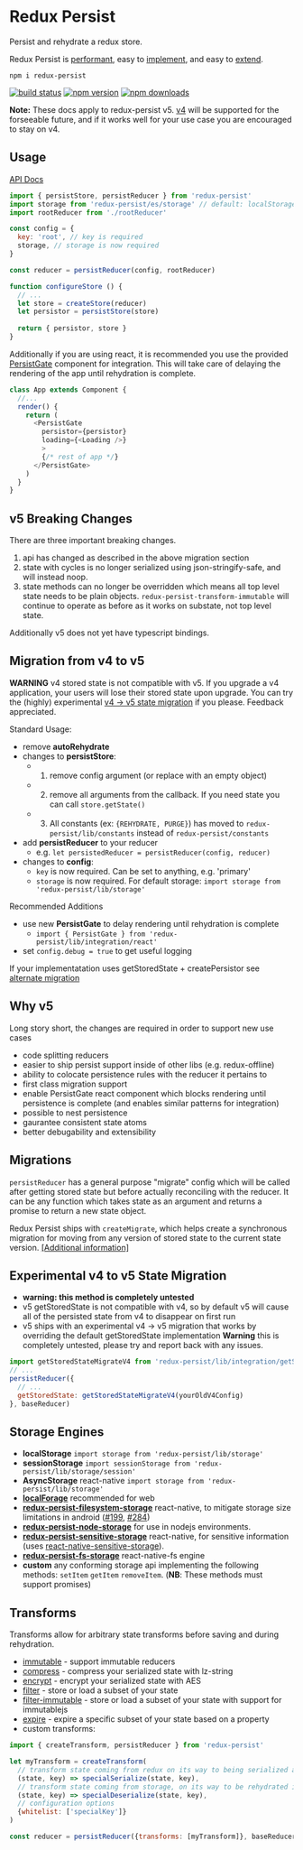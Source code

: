 # Redux Persist
Persist and rehydrate a redux store.

Redux Persist is [performant](#why-redux-persist), easy to [implement](#basic-usage), and easy to [extend](./docs/ecosystem.md).

`npm i redux-persist`  

[![build status](https://img.shields.io/travis/rt2zz/redux-persist/master.svg?style=flat-square)](https://travis-ci.org/rt2zz/redux-persist)
[![npm version](https://img.shields.io/npm/v/redux-persist.svg?style=flat-square)](https://www.npmjs.com/package/redux-persist)
[![npm downloads](https://img.shields.io/npm/dm/redux-persist.svg?style=flat-square)](https://www.npmjs.com/package/redux-persist)

**Note:** These docs apply to redux-persist v5. [v4](https://github.com/rt2zz/redux-persist/tree/v4.8.2) will be supported for the forseeable future, and if it works well for your use case you are encouraged to stay on v4.

## Usage
[API Docs](./docs/api.md)
```js
import { persistStore, persistReducer } from 'redux-persist'
import storage from 'redux-persist/es/storage' // default: localStorage if web, AsyncStorage if react-native
import rootReducer from './rootReducer'

const config = {
  key: 'root', // key is required
  storage, // storage is now required
}

const reducer = persistReducer(config, rootReducer)

function configureStore () {
  // ...
  let store = createStore(reducer)
  let persistor = persistStore(store)
  
  return { persistor, store }
}
```

Additionally if you are using react, it is recommended you use the provided [PersistGate](./docs/PersistGate.md) component for integration. This will take care of delaying the rendering of the app until rehydration is complete.
```js
class App extends Component {
  //...
  render() {
    return (
      <PersistGate 
        persistor={persistor} 
        loading={<Loading />}
        >
        {/* rest of app */}
      </PersistGate>
    )
  }
}
```

## v5 Breaking Changes
There are three important breaking changes. 
1. api has changed as described in the above migration section
2. state with cycles is no longer serialized using json-stringify-safe, and will instead noop.
3. state methods can no longer be overridden which means all top level state needs to be plain objects. `redux-persist-transform-immutable` will continue to operate as before as it works on substate, not top level state.

Additionally v5 does not yet have typescript bindings.

## Migration from v4 to v5
**WARNING** v4 stored state is not compatible with v5. If you upgrade a v4 application, your users will lose their stored state upon upgrade. You can try the (highly) experimental [v4 -> v5 state migration](#experimental-v4-to-v5-state-migration) if you please. Feedback appreciated.

Standard Usage:
- remove **autoRehydrate**
- changes to **persistStore**:
  - 1. remove config argument (or replace with an empty object)
  - 2. remove all arguments from the callback. If you need state you can call `store.getState()`
  - 3. All constants (ex: `{REHYDRATE, PURGE}`) has moved to `redux-persist/lib/constants` instead of `redux-persist/constants`
- add **persistReducer** to your reducer
  - e.g. `let persistedReducer = persistReducer(config, reducer)`
- changes to **config**:
  - `key` is now required. Can be set to anything, e.g. 'primary'
  - `storage` is now required. For default storage: `import storage from 'redux-persist/lib/storage'`

Recommended Additions
- use new **PersistGate** to delay rendering until rehydration is complete
  - `import { PersistGate } from 'redux-persist/lib/integration/react'`
- set `config.debug = true` to get useful logging

If your implementatation uses getStoredState + createPersistor see [alternate migration](./docs/v5-migration-alternate.md)

## Why v5
Long story short, the changes are required in order to support new use cases
- code splitting reducers
- easier to ship persist support inside of other libs (e.g. redux-offline)
- ability to colocate persistence rules with the reducer it pertains to
- first class migration support
- enable PersistGate react component which blocks rendering until persistence is complete (and enables similar patterns for integration)
- possible to nest persistence
- gaurantee consistent state atoms
- better debugability and extensibility

## Migrations
`persistReducer` has a general purpose "migrate" config which will be called after getting stored state but before actually reconciling with the reducer. It can be any function which takes state as an argument and returns a promise to return a new state object.

Redux Persist ships with `createMigrate`, which helps create a synchronous migration for moving from any version of stored state to the current state version. [[Additional information]](./docs/migrations.md)

## Experimental v4 to v5 State Migration
- **warning: this method is completely untested**
- v5 getStoredState is not compatible with v4, so by default v5 will cause all of the persisted state from v4 to disappear on first run
- v5 ships with an experimental v4 -> v5 migration that works by overriding the default getStoredState implementation
**Warning** this is completely untested, please try and report back with any issues.
```js
import getStoredStateMigrateV4 from 'redux-persist/lib/integration/getStoredStateMigratev4'
// ...
persistReducer({
  // ...
  getStoredState: getStoredStateMigrateV4(yourOldV4Config)
}, baseReducer)
```

## Storage Engines
- **localStorage** `import storage from 'redux-persist/lib/storage'`
- **sessionStorage** `import sessionStorage from 'redux-persist/lib/storage/session'`
- **AsyncStorage** react-native `import storage from 'redux-persist/lib/storage'`
- **[localForage](https://github.com/mozilla/localForage)** recommended for web
- **[redux-persist-filesystem-storage](https://github.com/robwalkerco/redux-persist-filesystem-storage)** react-native, to mitigate storage size limitations in android ([#199](https://github.com/rt2zz/redux-persist/issues/199), [#284](https://github.com/rt2zz/redux-persist/issues/284))
- **[redux-persist-node-storage](https://github.com/pellejacobs/redux-persist-node-storage)** for use in nodejs environments.
- **[redux-persist-sensitive-storage](https://github.com/CodingZeal/redux-persist-sensitive-storage)** react-native, for sensitive information (uses [react-native-sensitive-storage](https://github.com/mCodex/react-native-sensitive-info)).
- **[redux-persist-fs-storage](https://github.com/leethree/redux-persist-fs-storage)** react-native-fs engine
- **custom** any conforming storage api implementing the following methods: `setItem` `getItem` `removeItem`. (**NB**: These methods must support promises)


## Transforms
Transforms allow for arbitrary state transforms before saving and during rehydration.
- [immutable](https://github.com/rt2zz/redux-persist-transform-immutable) - support immutable reducers
- [compress](https://github.com/rt2zz/redux-persist-transform-compress) - compress your serialized state with lz-string
- [encrypt](https://github.com/maxdeviant/redux-persist-transform-encrypt) - encrypt your serialized state with AES
- [filter](https://github.com/edy/redux-persist-transform-filter) - store or load a subset of your state
- [filter-immutable](https://github.com/actra-development/redux-persist-transform-filter-immutable) - store or load a subset of your state with support for immutablejs
- [expire](https://github.com/gabceb/redux-persist-transform-expire) - expire a specific subset of your state based on a property
- custom transforms:
```js
import { createTransform, persistReducer } from 'redux-persist'

let myTransform = createTransform(
  // transform state coming from redux on its way to being serialized and stored
  (state, key) => specialSerialize(state, key),
  // transform state coming from storage, on its way to be rehydrated into redux
  (state, key) => specialDeserialize(state, key),
  // configuration options
  {whitelist: ['specialKey']}
)

const reducer = persistReducer({transforms: [myTransform]}, baseReducer)
```
